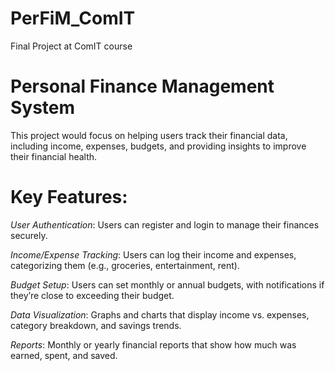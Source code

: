 # PerFiM_ComIT
Final Project at ComIT course

# Personal Finance Management System
This project would focus on helping users track their financial data, including income, expenses, budgets, and providing insights to improve their financial health.

# Key Features:
*User Authentication*: Users can register and login to manage their finances securely.

*Income/Expense Tracking*: Users can log their income and expenses, categorizing them (e.g., groceries, entertainment, rent).

*Budget Setup*: Users can set monthly or annual budgets, with notifications if they’re close to exceeding their budget.

*Data Visualization*: Graphs and charts that display income vs. expenses, category breakdown, and savings trends.

*Reports*: Monthly or yearly financial reports that show how much was earned, spent, and saved.
